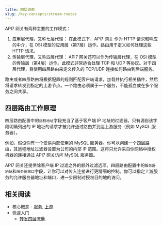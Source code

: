 ```yaml
---
title: 四层路由
slug: /key-concepts/stream-routes
---
```


API7 网关有两种主要的工作模式：

1. 应用层代理，又称七层代理： 在此模式下，API7 网关 作为 HTTP 请求和响应的中介，在 OSI 模型的应用层（第7层）运作。路由用于定义如何处理这些 HTTP 请求。
2. 传输层代理，又称四层代理： API7 网关还可以作为传输层代理，在 OSI 模型的传输层（第4层）运作。此模式非常适合处理 TCP 和 UDP 等协议。对于四层代理，将使用四层路由来定义传入的 TCP/UDP 连接如何路由到后端服务。

路由或者四层路由将根据配置的规则匹配客户端请求，加载并执行相关插件，然后将请求转发到指定的上游节点。一个路由必须属于一个服务，不能孤立或在多个服务之间共享。

## 四层路由工作原理

四层路由配置中的`远程地址`字段充当了基于客户端 IP 地址的过滤器。只有源自该字段明确列出的 IP 地址的请求才被允许通过路由并到达上游服务（例如 MySQL 服务器）。

例如，假设你有一个仅供内部使用的 MySQL 服务器。你可以创建一个四层路由，其远程地址过滤器设置为公司的内部 IP 范围。这将只允许来自你网络中授权机器的连接通过 API7 网关访问 MySQL 服务器。

API7 网关还提供除客户端 IP 过滤之外的额外过滤选项。四层路由配置中的`服务器地址`和`服务器端口`字段，让你可以对传入连接进行更精细的控制。你可以指定上游服务的允许服务器地址和端口，进一步限制对授权目的地的访问。

## 相关阅读

- 核心概念 - [服务](services.md), [上游](upstreams.md)
- 快速入门
  - [转发四层流量](../getting-started/proxy-l4-traffic.md).
